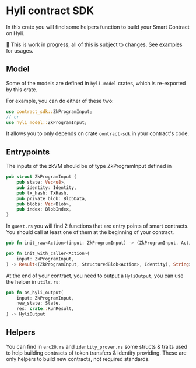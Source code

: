 # Hyli contract SDK

In this crate you will find some helpers function to build your Smart Contract on Hyli.

🚧 This is work in progress, all of this is subject to changes. See [examples](https://github.com/hyli-org/examples) for usages.

## Model

Some of the models are defined in `hyli-model` crates, which is re-exported by this crate.

For example, you can do either of these two:

```rust
use contract_sdk::ZkProgramInput;
// or
use hyli_model::ZkProgramInput;
```

It allows you to only depends on crate `contract-sdk` in your contract's code.

## Entrypoints

The inputs of the zkVM should be of type ZkProgramInput defined in

```rust
pub struct ZkProgramInput {
    pub state: Vec<u8>,
    pub identity: Identity,
    pub tx_hash: TxHash,
    pub private_blob: BlobData,
    pub blobs: Vec<Blob>,
    pub index: BlobIndex,
}
```

In `guest.rs` you will find 2 functions that are entry points of smart contracts. You should call at least one of them at the beginning of your contract.

```rust
pub fn init_raw<Action>(input: ZkProgramInput) -> (ZkProgramInput, Action)

pub fn init_with_caller<Action>(
    input: ZkProgramInput,
) -> Result<(ZkProgramInput, StructuredBlob<Action>, Identity), String>
```

At the end of your contract, you need to output a `HyliOutput`, you can use the helper in `utils.rs`:

```rust
pub fn as_hyli_output(
    input: ZkProgramInput,
    new_state: State,
    res: crate::RunResult,
) -> HyliOutput
```

## Helpers

You can find in `erc20.rs` and `identity_prover.rs` some structs & traits used to help building contracts of token transfers & identity providing.
These are only helpers to build new contracts, not required standards.
